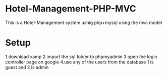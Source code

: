 # Hotel-Management-PHP-MVC

This is a Hotel-Management system usnig php+mysql using the mvc model 


# Setup

1.download xamp
2.import the sql folder to phpmyadmin 
3.open the login controller page on google 
4.use any of the users from the database 
1 is guest and 2 is admin 
